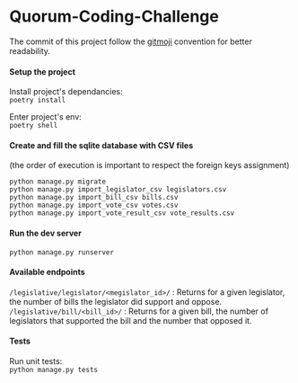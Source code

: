 # Quorum-Coding-Challenge

The commit of this project follow the [gitmoji](https://gitmoji.dev/) convention for better readability.

#### Setup the project
Install project's dependancies:\
`poetry install`

Enter project's env:\
`poetry shell`

#### Create and fill the sqlite database with CSV files 
(the order of execution is important to respect the foreign keys assignment)
```
python manage.py migrate
python manage.py import_legislator_csv legislators.csv
python manage.py import_bill_csv bills.csv
python manage.py import_vote_csv votes.csv
python manage.py import_vote_result_csv vote_results.csv
```

#### Run the dev server
`python manage.py runserver`

#### Available endpoints
`/legislative/legislator/<megislator_id>/` : Returns for a given legislator, the number of bills the legislator did support and oppose.\
`/legislative/bill/<bill_id>/` : Returns for a given bill, the number of legislators that supported the bill and the number that opposed it.

#### Tests
Run unit tests:\
`python manage.py tests`